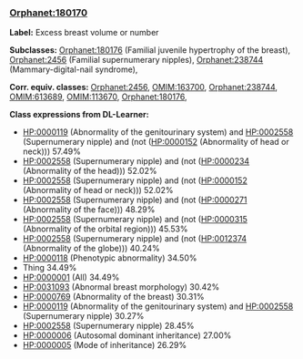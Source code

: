 
### [Orphanet:180170](http://www.orpha.net/ORDO/Orphanet_180170)
**Label:** Excess breast volume or number

**Subclasses:** [Orphanet:180176](http://www.orpha.net/ORDO/Orphanet_180176) (Familial juvenile hypertrophy of the breast), [Orphanet:2456](http://www.orpha.net/ORDO/Orphanet_2456) (Familial supernumerary nipples), [Orphanet:238744](http://www.orpha.net/ORDO/Orphanet_238744) (Mammary-digital-nail syndrome), 

**Corr. equiv. classes:** [Orphanet:2456](http://www.orpha.net/ORDO/Orphanet_2456), [OMIM:163700](http://purl.obolibrary.org/obo/OMIM_163700), [Orphanet:238744](http://www.orpha.net/ORDO/Orphanet_238744), [OMIM:613689](http://purl.obolibrary.org/obo/OMIM_613689), [OMIM:113670](http://purl.obolibrary.org/obo/OMIM_113670), [Orphanet:180176](http://www.orpha.net/ORDO/Orphanet_180176), 

**Class expressions from DL-Learner:**

- [HP:0000119](http://purl.obolibrary.org/obo/HP_0000119) (Abnormality of the genitourinary system) and [HP:0002558](http://purl.obolibrary.org/obo/HP_0002558) (Supernumerary nipple) and (not ([HP:0000152](http://purl.obolibrary.org/obo/HP_0000152) (Abnormality of head or neck))) 57.49%
- [HP:0002558](http://purl.obolibrary.org/obo/HP_0002558) (Supernumerary nipple) and (not ([HP:0000234](http://purl.obolibrary.org/obo/HP_0000234) (Abnormality of the head))) 52.02%
- [HP:0002558](http://purl.obolibrary.org/obo/HP_0002558) (Supernumerary nipple) and (not ([HP:0000152](http://purl.obolibrary.org/obo/HP_0000152) (Abnormality of head or neck))) 52.02%
- [HP:0002558](http://purl.obolibrary.org/obo/HP_0002558) (Supernumerary nipple) and (not ([HP:0000271](http://purl.obolibrary.org/obo/HP_0000271) (Abnormality of the face))) 48.29%
- [HP:0002558](http://purl.obolibrary.org/obo/HP_0002558) (Supernumerary nipple) and (not ([HP:0000315](http://purl.obolibrary.org/obo/HP_0000315) (Abnormality of the orbital region))) 45.53%
- [HP:0002558](http://purl.obolibrary.org/obo/HP_0002558) (Supernumerary nipple) and (not ([HP:0012374](http://purl.obolibrary.org/obo/HP_0012374) (Abnormality of the globe))) 40.24%
- [HP:0000118](http://purl.obolibrary.org/obo/HP_0000118) (Phenotypic abnormality) 34.50%
- Thing 34.49%
- [HP:0000001](http://purl.obolibrary.org/obo/HP_0000001) (All) 34.49%
- [HP:0031093](http://purl.obolibrary.org/obo/HP_0031093) (Abnormal breast morphology) 30.42%
- [HP:0000769](http://purl.obolibrary.org/obo/HP_0000769) (Abnormality of the breast) 30.31%
- [HP:0000119](http://purl.obolibrary.org/obo/HP_0000119) (Abnormality of the genitourinary system) and [HP:0002558](http://purl.obolibrary.org/obo/HP_0002558) (Supernumerary nipple) 30.27%
- [HP:0002558](http://purl.obolibrary.org/obo/HP_0002558) (Supernumerary nipple) 28.45%
- [HP:0000006](http://purl.obolibrary.org/obo/HP_0000006) (Autosomal dominant inheritance) 27.00%
- [HP:0000005](http://purl.obolibrary.org/obo/HP_0000005) (Mode of inheritance) 26.29%


